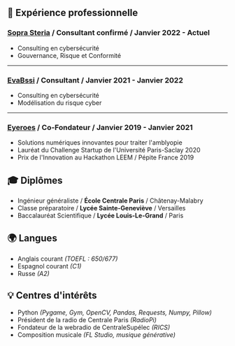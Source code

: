 ## 🌁 Expérience professionnelle

### [Sopra Steria](https://www.soprasteria.fr/) / Consultant confirmé / Janvier 2022 - Actuel

- Consulting en cybersécurité 
- Gouvernance, Risque et Conformité

---

### [EvaBssi](https://evabssi.com) / Consultant / Janvier 2021 - Janvier 2022

- Consulting en cybersécurité 
- Modélisation du risque cyber

---

### [Eyeroes](http://eyeroes.com) / Co-Fondateur / Janvier 2019 - Janvier 2021

- Solutions numériques innovantes pour traiter l'amblyopie 
- Lauréat du Challenge Startup de l'Université Paris-Saclay 2020
- Prix de l'Innovation au Hackathon LEEM / Pépite France 2019

## 🎓 Diplômes

- Ingénieur généraliste / **École Centrale Paris** / Châtenay-Malabry
- Classe préparatoire / **Lycée Sainte-Geneviève** / Versailles 
- Baccalauréat Scientifique / **Lycée Louis-Le-Grand** / Paris

## 🌍 Langues

- Anglais courant *(TOEFL : 650/677)*
- Espagnol courant *(C1)*
- Russe *(A2)*

## 💡 Centres d'intérêts

- Python *(Pygame, Gym, OpenCV, Pandas, Requests, Numpy, Pillow)*
- Président de la radio de Centrale Paris *(RadioPi)*
- Fondateur de la webradio de CentraleSupélec *(RICS)*
- Composition musicale *(FL Studio, musique générative)*
